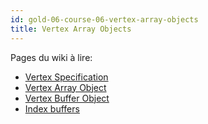 ```yaml
---
id: gold-06-course-06-vertex-array-objects
title: Vertex Array Objects
---
```


Pages du wiki à lire:

- [Vertex Specification](https://www.khronos.org/opengl/wiki/Vertex_Specification)
- [Vertex Array Object](https://www.khronos.org/opengl/wiki/Vertex_Specification#Vertex_Array_Object)
- [Vertex Buffer Object](https://www.khronos.org/opengl/wiki/Vertex_Specification#Vertex_Buffer_Object)
- [Index buffers](https://www.khronos.org/opengl/wiki/Vertex_Specification#Index_buffers)